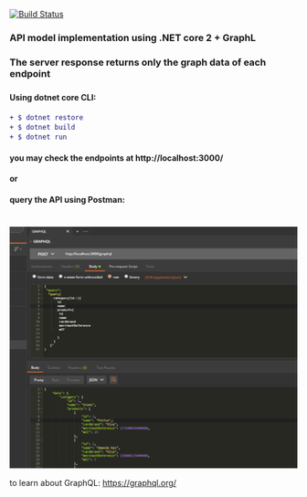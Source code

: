 [ ![Build Status](https://travis-ci.org/PierreZ/goStatic.svg?branch=master)](https://travis-ci.org) 
### API model implementation using .NET core 2 + GraphL 
### The server response returns only the graph data of each endpoint 
###
#### Using dotnet core CLI:
```diff
+ $ dotnet restore
+ $ dotnet build
+ $ dotnet run 
```
#### you may check the endpoints at http://localhost:3000/
#### or 
#### query the API using Postman:
#
![Screenshot](graph.PNG)

to learn about GraphQL: https://graphql.org/


